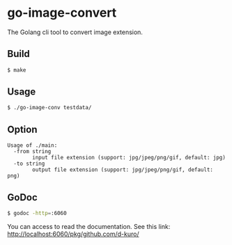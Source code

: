 # go-image-convert

The Golang cli tool to convert image extension.

## Build

<!-- markdownlint-disable MD014 -->

```bash
$ make
```

<!-- markdownlint-enable MD014 -->

## Usage

<!-- markdownlint-disable MD014 -->

```bash
$ ./go-image-conv testdata/
```

<!-- markdownlint-enable MD014 -->

## Option

```text
Usage of ./main:
  -from string
        input file extension (support: jpg/jpeg/png/gif, default: jpg)
  -to string
        output file extension (support: jpg/jpeg/png/gif, default: png)
```

## GoDoc

<!-- markdownlint-disable MD014 -->

```bash
$ godoc -http=:6060
```

<!-- markdownlint-enable MD014 -->

You can access to read the documentation. See this link:
[http://localhost:6060/pkg/github.com/d-kuro/](http://localhost:6060/pkg/github.com/d-kuro/)
